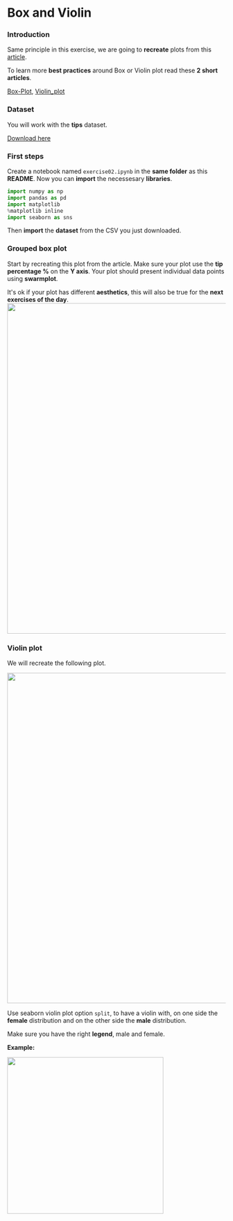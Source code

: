 # Box and Violin
### Introduction

Same principle in this exercise, we are going to **recreate** plots from this [article](https://www.data-to-viz.com/story/OneNumSevCatSubgroupSevObsPerGroup.html).

To learn more **best practices** around Box or Violin plot read these **2 short articles**.

[Box-Plot](https://www.data-to-viz.com/caveat/boxplot.html), [Violin_plot](https://en.wikipedia.org/wiki/Violin_plot)


### Dataset

You will work with the **tips** dataset.

[Download here](https://raw.githubusercontent.com/holtzy/data_to_viz/master/Example_dataset/10_OneNumSevCatSubgroupsSevObs.csv)

### First steps

Create a notebook named `exercise02.ipynb` in the **same folder** as this **README**.
Now you can **import** the necessesary **libraries**.

```python
import numpy as np
import pandas as pd
import matplotlib
%matplotlib inline
import seaborn as sns
```

Then **import** the **dataset** from the CSV you just downloaded.

### Grouped box plot

Start by recreating this plot from the article.
Make sure your plot use the **tip percentage %** on the **Y axis**.
Your plot should present individual data points using **swarmplot**.

It's ok if your plot has different **aesthetics**, this will also be true for the **next exercises of the day**.
<img src="https://www.data-to-viz.com/story/OneNumSevCatSubgroupSevObsPerGroup_files/figure-html/unnamed-chunk-3-1.png" width="760">

### Violin plot

We will recreate the following plot.

<img src="https://www.data-to-viz.com/story/OneNumSevCatSubgroupSevObsPerGroup_files/figure-html/unnamed-chunk-4-1.png" width="760">

Use seaborn violin plot option `split`, to have a violin with, on one side the **female** distribution and on the other side the **male** distribution.

Make sure you have the right **legend**, male and female.

**Example:**

<img src="https://seaborn.pydata.org/_images/seaborn-violinplot-4.png" width="360">

